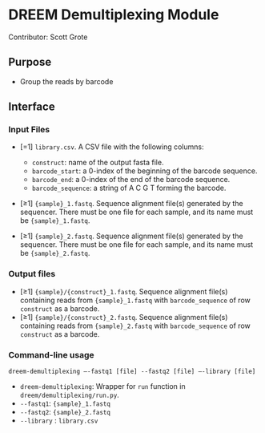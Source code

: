 # DREEM Demultiplexing Module
Contributor: Scott Grote

## Purpose
- Group the reads by barcode

## Interface

### Input Files
- [=1] ```library.csv```. A CSV file with the following columns: 
   - `construct`: name of the output fasta file.
   - `barcode_start`: a 0-index of the beginning of the barcode sequence.
   - `barcode_end`: a 0-index of the end of the barcode sequence.
   - `barcode_sequence`: a string of A C G T forming the barcode.

- [≥1] ```{sample}_1.fastq```. Sequence alignment file(s) generated by the sequencer. There must be one file for each sample, and its name must be ```{sample}_1.fastq```.  
- [≥1] ```{sample}_2.fastq```. Sequence alignment file(s) generated by the sequencer. There must be one file for each sample, and its name must be ```{sample}_2.fastq```.  

### Output files
- [≥1] `{sample}/{construct}_1.fastq`. Sequence alignment file(s) containing reads from `{sample}_1.fastq` with `barcode_sequence` of row `construct` as a barcode.
- [≥1] `{sample}/{construct}_2.fastq`. Sequence alignment file(s) containing reads from `{sample}_2.fastq` with `barcode_sequence` of row `construct` as a barcode.

### Command-line usage

```dreem-demultiplexing —-fastq1 [file] --fastq2 [file] —-library [file] ```

- ```dreem-demultiplexing```: Wrapper for ```run``` function in ```dreem/demultiplexing/run.py```. 
- `--fastq1`: ```{sample}_1.fastq```
- `--fastq2`: ```{sample}_2.fastq```
- `--library` : ```library.csv```

